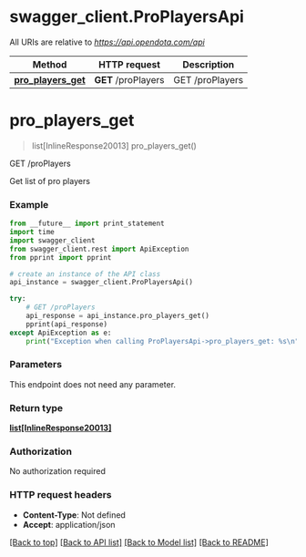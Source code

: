 # swagger_client.ProPlayersApi

All URIs are relative to *https://api.opendota.com/api*

Method | HTTP request | Description
------------- | ------------- | -------------
[**pro_players_get**](ProPlayersApi.md#pro_players_get) | **GET** /proPlayers | GET /proPlayers


# **pro_players_get**
> list[InlineResponse20013] pro_players_get()

GET /proPlayers

Get list of pro players

### Example 
```python
from __future__ import print_statement
import time
import swagger_client
from swagger_client.rest import ApiException
from pprint import pprint

# create an instance of the API class
api_instance = swagger_client.ProPlayersApi()

try: 
    # GET /proPlayers
    api_response = api_instance.pro_players_get()
    pprint(api_response)
except ApiException as e:
    print("Exception when calling ProPlayersApi->pro_players_get: %s\n" % e)
```

### Parameters
This endpoint does not need any parameter.

### Return type

[**list[InlineResponse20013]**](InlineResponse20013.md)

### Authorization

No authorization required

### HTTP request headers

 - **Content-Type**: Not defined
 - **Accept**: application/json

[[Back to top]](#) [[Back to API list]](../README.md#documentation-for-api-endpoints) [[Back to Model list]](../README.md#documentation-for-models) [[Back to README]](../README.md)

